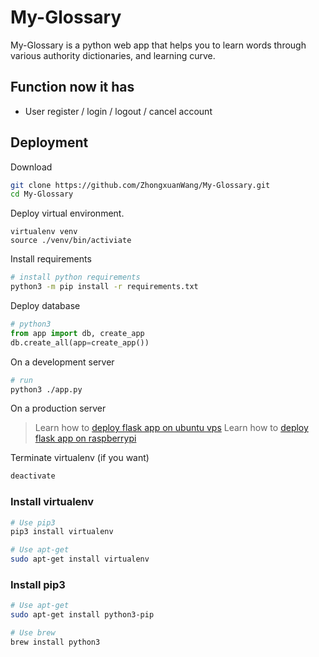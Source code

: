 # My-Glossary  
My-Glossary is a python web app that helps you to learn words through various authority dictionaries, and learning curve. 

## Function now it has
* User register / login / logout / cancel account


## Deployment
Download
```bash
git clone https://github.com/ZhongxuanWang/My-Glossary.git
cd My-Glossary
```
Deploy virtual environment.
```
virtualenv venv
source ./venv/bin/activiate
```
Install requirements
```bash 
# install python requirements
python3 -m pip install -r requirements.txt
```
Deploy database
```python
# python3
from app import db, create_app
db.create_all(app=create_app())
```
On a development server
```bash 
# run
python3 ./app.py
```
On a production server
> Learn how to [deploy flask app on ubuntu vps](https://blog.joseaniceto.com/ubuntu-vps.html)
> Learn how to [deploy flask app on raspberrypi](https://www.raspberrypi-spy.co.uk/2018/12/running-flask-under-nginx-raspberry-pi/)

Terminate virtualenv  (if you want)
```bash
deactivate
```
### Install virtualenv
```bash
# Use pip3
pip3 install virtualenv
```
```bash
# Use apt-get
sudo apt-get install virtualenv
```
### Install pip3
```bash
# Use apt-get
sudo apt-get install python3-pip
```
```bash
# Use brew
brew install python3
```